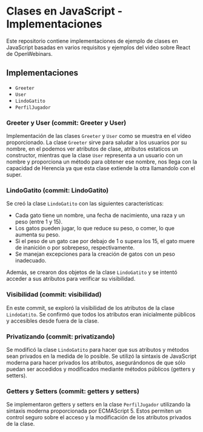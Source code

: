 # Clases en JavaScript - Implementaciones

Este repositorio contiene implementaciones de ejemplo de clases en JavaScript basadas en varios requisitos y ejemplos del video sobre React
de OpenWebinars.

## Implementaciones

- `Greeter`
- `User`
- `LindoGatito`
- `PerfilJugador`

### Greeter y User (commit: Greeter y User)

Implementación de las clases `Greeter` y `User` como se muestra en el vídeo proporcionado. La clase `Greeter` sirve para saludar a los usuarios por su nombre, en el podemos ver atributos de clase, atributos estaticos un constructor, mientras que la clase `User` representa a un usuario con un nombre y proporciona un método para obtener ese nombre, nos llega con la capacidad de Herencia ya que esta clase extiende la otra llamandolo con el super.

### LindoGatito (commit: LindoGatito)

Se creó la clase `LindoGatito` con las siguientes características:
- Cada gato tiene un nombre, una fecha de nacimiento, una raza y un peso (entre 1 y 15).
- Los gatos pueden jugar, lo que reduce su peso, o comer, lo que aumenta su peso.
- Si el peso de un gato cae por debajo de 1 o supera los 15, el gato muere de inanición o por sobrepeso, respectivamente.
- Se manejan excepciones para la creación de gatos con un peso inadecuado.

Además, se crearon dos objetos de la clase `LindoGatito` y se intentó acceder a sus atributos para verificar su visibilidad.

### Visibilidad (commit: visibilidad)

En este commit, se exploró la visibilidad de los atributos de la clase `LindoGatito`. Se confirmó que todos los atributos eran inicialmente públicos y accesibles desde fuera de la clase.

### Privatizando (commit: privatizando)

Se modificó la clase `LindoGatito` para hacer que sus atributos y métodos sean privados en la medida de lo posible. Se utilizó la sintaxis de JavaScript moderna para hacer privados los atributos, asegurándonos de que sólo puedan ser accedidos y modificados mediante métodos públicos (getters y setters).

### Getters y Setters (commit: getters y setters)

Se implementaron getters y setters en la clase `PerfilJugador` utilizando la sintaxis moderna proporcionada por ECMAScript 5. Estos permiten un control seguro sobre el acceso y la modificación de los atributos privados de la clase.


